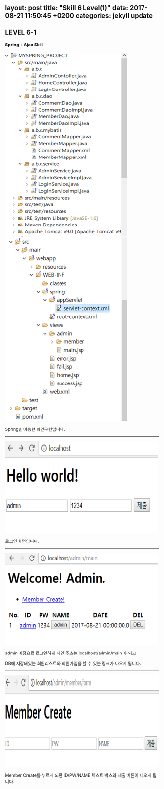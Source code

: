 layout: post
title:  "Skill 6 Level(1)"
date:   2017-08-21 11:50:45 +0200
categories: jekyll update
---

## LEVEL 6-1
#### Spring + Ajax Skill

<img src="/assets/spring.jpg" style="width:400px; height:600px;">
<img src="/assets/spring1.jpg" style="width:400px; height:600px;">

Spring을 이용한 화면구현입니다. 
- - -

<img src="/assets/spring2.jpg" style="width:500px; height:300px;">

로그인 화면입니다. 
- - -

<img src="/assets/spring3.jpg" style="width:500px; height:300px;">

admin 계정으로 로그인하게 되면 주소는 localhost/admin/main 가 되고 

DB에 저장돼있는 회원리스트와 회원가입을 할 수 있는 링크가 나오게 됩니다.

- - -

<img src="/assets/spring4.jpg" style="width:600px; height:300px;">

Member Create를 누르게 되면 ID/PW/NAME 텍스트 박스와 제출 버튼이 나오게 됩니다.

